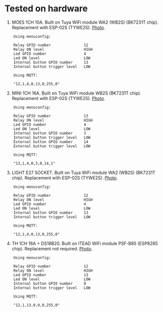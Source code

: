 # Tested on hardware

1. MOES 1CH 10A. Built on Tuya WiFi module WA2 (WB2S) (BK7231T chip). Replacement with ESP-02S (TYWE2S). [Photo](http://git.zh.com.ru/alexey.zholtikov/zh_espnow_switch/src/branch/main/hardware/MOES_1CH_10A).

```text
    Using menuconfig:

    Relay GPIO number               12
    Relay ON level                  HIGH
    Led GPIO number                 4
    Led ON level                    LOW
    Internal button GPIO number     13
    Internal button trigger level   LOW

    Using MQTT:

    "12,1,4,0,13,0,255,0"
```

2. MINI 1CH 16A. Built on Tuya WiFi module WB2S (BK7231T chip). Replacement with ESP-02S (TYWE2S). [Photo](http://git.zh.com.ru/alexey.zholtikov/zh_espnow_switch/src/branch/main/hardware/MINI_1CH_16A).

```text
    Using menuconfig:

    Relay GPIO number               13
    Relay ON level                  HIGH
    Led GPIO number                 4
    Led ON level                    LOW
    Internal button GPIO number     3
    Internal button trigger level   LOW
    External button GPIO number     14
    External button trigger level   LOW

    Using MQTT:

    "13,1,4,0,3,0,14,1"
```

3. LIGHT E27 SOCKET. Built on Tuya WiFi module WA2 (WB2S) (BK7231T chip). Replacement with ESP-02S (TYWE2S). [Photo](http://git.zh.com.ru/alexey.zholtikov/zh_espnow_switch/src/branch/main/hardware/LIGHT_E27_SOCKET).

```text
    Using menuconfig:

    Relay GPIO number               12
    Relay ON level                  HIGH
    Led GPIO number                 4
    Led ON level                    LOW
    Internal button GPIO number     13
    Internal button trigger level   LOW

    Using MQTT:

    "12,1,4,0,13,0,255,0"
```

4. TH 1CH 16A + DS18B20. Built on ITEAD WiFi module PSF-B85 (ESP8285 chip). Replacement not required. [Photo](http://git.zh.com.ru/alexey.zholtikov/zh_espnow_switch/src/branch/main/hardware/TH_1CH_16A).

```text
    Using menuconfig:

    Relay GPIO number               12
    Relay ON level                  HIGH
    Led GPIO number                 13
    Led ON level                    LOW
    Internal button GPIO number     0
    Internal button trigger level   LOW

    Using MQTT:

    "12,1,13,0,0,0,255,0"
```